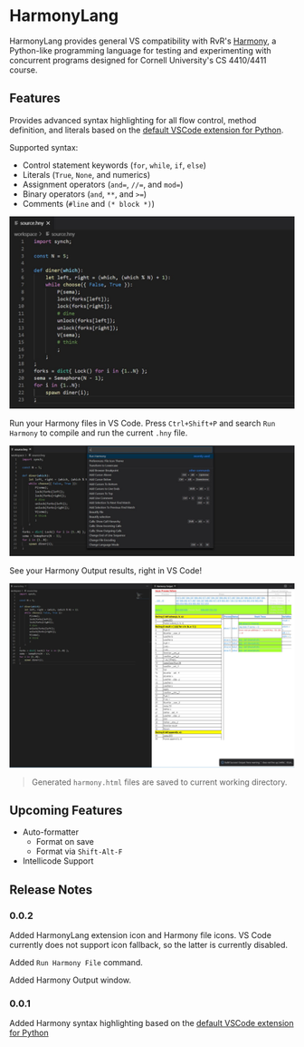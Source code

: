 # HarmonyLang

HarmonyLang provides general VS compatibility with RvR's [Harmony](http://www.cs.cornell.edu/home/rvr/harmony/), a Python-like programming language for testing and experimenting with concurrent programs designed for Cornell University's CS 4410/4411 course.

## Features

Provides advanced syntax highlighting for all flow control, method definition, and literals based on the [default VSCode extension for Python](https://github.com/microsoft/vscode).

Supported syntax:
 - Control statement keywords (`for`, `while`, `if`, `else`)
 - Literals (`True`, `None`, and numerics)
 - Assignment operators (`and=`, `//=`, and `mod=`)
 - Binary operators (`and`, `**`, and `>=`)
 - Comments (`#line` and `(* block *)`)

![Syntax Highlighting](images/syntax-example.jpg)

Run your Harmony files in VS Code. Press `Ctrl+Shift+P` and search `Run Harmony` to compile and run the current `.hny` file.

![Command](images/command-example.jpg)

See your Harmony Output results, right in VS Code!

![Harmony Output](images/build-example.jpg)

> Generated `harmony.html` files are saved to current working directory.

## Upcoming Features

 - Auto-formatter
   - Format on save
   - Format via `Shift-Alt-F`
 - Intellicode Support

## Release Notes

### 0.0.2

Added HarmonyLang extension icon and Harmony file icons. VS Code currently does not support icon fallback, so the latter is currently disabled.

Added `Run Harmony File` command.

Added Harmony Output window.

### 0.0.1

Added Harmony syntax highlighting based on the [default VSCode extension for Python](https://github.com/microsoft/vscode)
